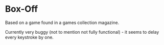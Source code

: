 Box-Off
=======
Based on a game found in a games collection magazine.

Currently very buggy (not to mention not fully functional) - it seems to delay every keystroke by one.
